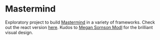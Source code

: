 # Mastermind

Exploratory project to build [Mastermind](https://en.wikipedia.org/wiki/Mastermind_(board_game)) in a variety of frameworks. Check out the react version [here](https://bvelt.github.io/mastermind/). Kudos to [Megan Sornson Modl](https://www.meglou.com/) for the brilliant visual design.